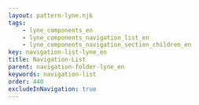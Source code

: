 ```yaml
---
layout: pattern-lyne.njk
tags: 
    - lyne_components_en
    - lyne_components_navigation_list_en
    - lyne_components_navigation_section_children_en
key: navigation-list-lyne_en
title: Navigation-List
parent: navigation-folder-lyne_en
keywords: navigation-list
order: 440
excludeInNavigation: true
---
```

